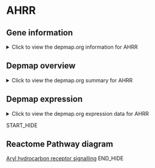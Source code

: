 <h1>AHRR</h1>

<h2>Gene information</h2>
<details>
  <summary>Click to view the depmap.org information for AHRR</summary>
  <iframe src="https://depmap.org/portal/gene/AHRR?tab=about" style="border:none;width:100%;height:800px"></iframe>
</details>

<h2>Depmap overview</h2>
<details>
  <summary>Click to view the depmap.org summary for AHRR</summary>
  <iframe src="https://depmap.org/portal/gene/AHRR?tab=overview" style="border:none;width:100%;height:800px"></iframe>
</details>

<h2>Depmap expression</h2>
<details>
  <summary>Click to view the depmap.org expression data for AHRR</summary>
  <iframe src="https://depmap.org/portal/gene/AHRR?tab=characterization" style="border:none;width:100%;height:800px"></iframe>
</details>


START_HIDE
<h2>Reactome Pathway diagram</h2>
<a href="https://reactome.org/PathwayBrowser/#/R-HSA-8937144">Aryl hydrocarbon receptor signalling</a>
END_HIDE


